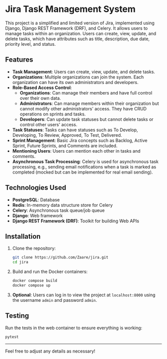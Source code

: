 # Jira Task Management System

This project is a simplified and limited version of Jira, implemented using Django, Django REST Framework (DRF), and Celery. It allows users to manage tasks within an organization. Users can create, view, update, and delete tasks, which have attributes such as title, description, due date, priority level, and status.

## Features

- **Task Management**: Users can create, view, update, and delete tasks.
- **Organizations**: Multiple organizations can join the system. Each organization can have its own administrators and developers.
- **Role-Based Access Control**:
  - **Organizations**: Can manage their members and have full control over their own data.
  - **Administrators**: Can manage members within their organization but cannot modify other administrators' access. They have CRUD operations on sprints and tasks.
  - **Developers**: Can update task statuses but cannot delete tasks or control other users' access.
- **Task Statuses**: Tasks can have statuses such as To Develop, Developing, To Review, Approved, To Test, Delivered.
- **Sprint Management**: Basic Jira concepts such as Backlog, Active Sprint, Future Sprints, and Comments are included.
- **Mentioning Users**: Users can mention each other in tasks and comments.
- **Asynchronous Task Processing**: Celery is used for asynchronous task processing, e.g., sending email notifications when a task is marked as completed (mocked but can be implemented for real email sending).

## Technologies Used

- **PostgreSQL**: Database
- **Redis**: In-memory data structure store for Celery
- **Celery**: Asynchronous task queue/job queue
- **Django**: Web framework
- **Django REST Framework (DRF)**: Toolkit for building Web APIs

## Installation

1. Clone the repository:
    ```bash
    git clone https://github.com/Zaare/jira.git
    cd jira
    ```

2. Build and run the Docker containers:
    ```bash
    docker compose build
    docker compose up
    ```

3. **Optional**: Users can log in to view the project at `localhost:8000` using the username `admin` and password `admin`.

## Testing

Run the tests in the web container to ensure everything is working:
```bash
pytest
```

---

Feel free to adjust any details as necessary!